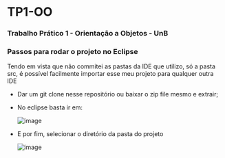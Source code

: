 # TP1-OO
### Trabalho Prático 1 - Orientação a Objetos - UnB

### Passos para rodar o projeto no Eclipse
Tendo em vista que não commitei as pastas da IDE que utilizo, só a pasta src, é possível facilmente importar esse meu projeto para qualquer outra IDE
- Dar um git clone nesse repositório ou baixar o zip file mesmo e extrair;
- No eclipse basta ir em: 

  ![image](https://user-images.githubusercontent.com/88175144/151291636-9a4e5243-978f-4240-aa36-ab492a8ce719.png)
  
- E por fim, selecionar o diretório da pasta do projeto

  ![image](https://user-images.githubusercontent.com/88175144/151291899-e02d4680-479b-4f79-98ed-34928f9c8643.png)
